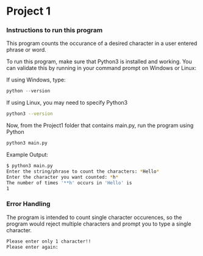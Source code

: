 # Project 1

### Instructions to run this program 

This program counts the occurance of a desired character in a user entered phrase or word.

To run this program, make sure that Python3 is installed and working. You can validate this by running in your command prompt on Windows or Linux:

If using Windows, type:
```powershell
python --version
```

If using Linux, you may need to specify Python3
```bash
python3 --version
```

Now, from the Project1 folder that contains main.py, run the program using Python

```bash
python3 main.py
```

Example Output: 
```bash
$ python3 main.py
Enter the string/phrase to count the characters: *Hello*
Enter the character you want counted: *h*
The number of times '**h' occurs in 'Hello' is 
1
```
### Error Handling

The program is intended to count single character occurences, so the program would reject multiple characters and prompt you to type a single character.
```bash
Please enter only 1 character!!
Please enter again:
```
  
